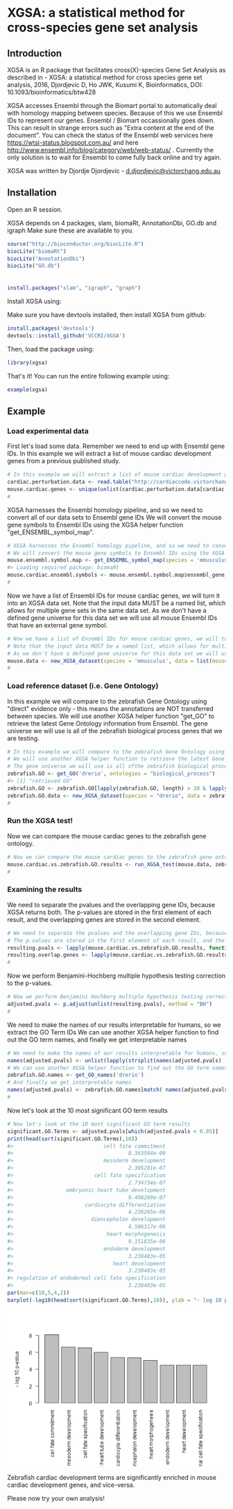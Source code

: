 
<!-- README.md is generated from README.Rmd. Please edit that file -->
XGSA: a statistical method for cross-species gene set analysis
==============================================================

Introduction
------------

XGSA is an R package that facilitates cross(X)-species Gene Set Analysis as described in - XGSA: a statistical method for cross species gene set analysis, 2016, Djordjevic D, Ho JWK, Kusumi K, Bioinformatics, DOI: 10.1093/bioinformatics/btw428

XGSA accesses Ensembl through the Biomart portal to automatically deal with homology mapping between species. Because of this we use Ensembl IDs to represent our genes. Ensembl / Biomart occassionally goes down. This can result in strange errors such as "Extra content at the end of the document". You can check the status of the Ensembl web services here <https://wtsi-status.blogspot.com.au/> and here <http://www.ensembl.info/blog/category/web/web-status/> . Currently the only solution is to wait for Ensembl to come fully back online and try again.

XGSA was written by Djordje Djordjevic - <d.djordjevic@victorchang.edu.au>

Installation
------------

Open an R session.

XGSA depends on 4 packages, slam, biomaRt, AnnotationDbi, GO.db and igraph Make sure these are available to you.

``` r
source("http://bioconductor.org/biocLite.R")
biocLite("biomaRt")
biocLite("AnnotationDbi")
biocLite("GO.db")


install.packages("slam", "igraph", "graph")
```

Install XGSA using:

Make sure you have devtools installed, then install XGSA from github:

``` r
install.packages('devtools')
devtools::install_github('VCCRI/XGSA')
```

Then, load the package using:

``` r
library(xgsa)
```

That's it! You can run the entire following example using:

``` r
example(xgsa)
```

Example
-------

### Load experimental data

First let's load some data. Remember we need to end up with Ensembl gene IDs. In this example we will extract a list of mouse cardiac development genes from a previous published study.

``` r
# In this example we will extract a list of mouse cardiac development genes from a previous published study.
cardiac.perturbation.data <- read.table("http://cardiaccode.victorchang.edu.au/data/Cardiaccode_in_vivo_evidence_2014_06_10.txt", sep="\t", header=TRUE, quote="\"")
mouse.cardiac.genes <- unique(unlist(cardiac.perturbation.data[cardiac.perturbation.data$Species == "Mus musculus", c("Regulator","Target")]))
#
```

XGSA harnesses the Ensembl homology pipeline, and so we need to convert all of our data sets to Ensembl gene IDs We will convert the mouse gene symbols to Ensembl IDs using the XGSA helper function "get\_ENSEMBL\_symbol\_map".

``` r
# XGSA harnesses the Ensembl homology pipeline, and so we need to convert all of our data sets to Ensembl gene IDs
# We will convert the mouse gene symbols to Ensembl IDs using the XGSA helper function "get_ENSEMBL_symbol_map".
mouse.ensembl.symbol.map <- get_ENSEMBL_symbol_map(species = 'mmusculus')
#> Loading required package: biomaRt
mouse.cardiac.ensembl.symbols <- mouse.ensembl.symbol.map$ensembl_gene_id[mouse.ensembl.symbol.map$external_gene_name %in% mouse.cardiac.genes]
#
```

Now we have a list of Ensembl IDs for mouse cardiac genes, we will turn it into an XGSA data set. Note that the input data MUST be a named list, which allows for multiple gene sets in the same data set. As we don't have a defined gene universe for this data set we will use all mouse Ensembl IDs that have an external gene symbol.

``` r
# Now we have a list of Ensembl IDs for mouse cardiac genes, we will turn it into an XGSA data set.
# Note that the input data MUST be a named list, which allows for multiple gene sets in the same data set.
# As we don't have a defined gene universe for this data set we will use all mouse Ensembl IDs that have an external gene symbol.
mouse.data <- new_XGSA_dataset(species = 'mmusculus', data = list(mouseCardiacGenes = mouse.cardiac.ensembl.symbols), type = 'genesetlist', name = 'MouseCardiacGenes', universe = unique(mouse.ensembl.symbol.map$ensembl_gene_id))
#
```

### Load reference dataset (i.e. Gene Ontology)

In this example we will compare to the zebrafish Gene Ontology using "direct" evidence only - this means the annotations are NOT transferred between species. We will use another XGSA helper function "get\_GO" to retrieve the latest Gene Ontology information from Ensembl. The gene universe we will use is all of the zebrafish biological process genes that we are testing.

``` r
# In this example we will compare to the zebrafish Gene Ontology using "direct" evidence only - this means the annotations are NOT transferred between species.
# We will use another XGSA helper function to retrieve the latest Gene Ontology information from Ensembl "get_GO_list_from_ontologies_with_evidence_codes".
# The gene universe we will use is all ofthe zebrafish biological process genes that we are testing. 
zebrafish.GO <- get_GO('drerio', ontologies = "biological_process")
#> [1] "retrieved GO"
zebrafish.GO <- zebrafish.GO[lapply(zebrafish.GO, length) > 10 & lapply(zebrafish.GO, length) < 500]
zebrafish.GO.data <- new_XGSA_dataset(species = "drerio", data = zebrafish.GO, type = 'genesetlist', name = "ZebrafishGO", universe = unique(unlist(zebrafish.GO)))
#
```

### Run the XGSA test!

Now we can compare the mouse cardiac genes to the zebrafish gene ontology.

``` r
# Now we can compare the mouse cardiac genes to the zebrafish gene ontology.
mouse.cardiac.vs.zebrafish.GO.results <- run_XGSA_test(mouse.data, zebrafish.GO.data)
#
```

### Examining the results

We need to separate the pvalues and the overlapping gene IDs, because XGSA returns both. The p-values are stored in the first element of each result, and the overlapping genes are stored in the second element.

``` r
# We need to separate the pvalues and the overlapping gene IDs, because XGSA returns both.
# The p.values are stored in the first element of each result, and the overlapping genes are stored in the second element.
resulting.pvals <- lapply(mouse.cardiac.vs.zebrafish.GO.results, function(X){ X[["pvals"]] })
resulting.overlap.genes <- lapply(mouse.cardiac.vs.zebrafish.GO.results, function(X){ X[["genes"]] })
#
```

Now we perform Benjamini-Hochberg multiple hypothesis testing correction to the p-values.

``` r
# Now we perform Benjamini Hochberg multiple hypothesis testing correction to the pvalues.
adjusted.pvals <- p.adjust(unlist(resulting.pvals), method = "BH")
#
```

We need to make the names of our results interpretable for humans, so we extract the GO Term IDs We can use another XGSA helper function to find out the GO term names, and finally we get interpretable names

``` r
# We need to make the names of our results interpretable for humans, so we extract the GO Term IDs
names(adjusted.pvals) <- unlist(lapply(strsplit(names(adjusted.pvals) ,"\\."), function(X){return(X[[2]])}))
# We can use another XGSA helper function to find out the GO term names.
zebrafish.GO.names <- get_GO_names('drerio')
# And finally we get interpretable names
names(adjusted.pvals) <- zebrafish.GO.names[match( names(adjusted.pvals), zebrafish.GO.names$go_id),"name_1006"]
#
```

Now let's look at the 10 most significant GO term results

``` r
# Now let's look at the 10 most significant GO term results
significant.GO.Terms <- adjusted.pvals[which(adjusted.pvals < 0.05)]
print(head(sort(significant.GO.Terms),10))
#>                             cell fate commitment 
#>                                     8.363504e-09 
#>                             mesoderm development 
#>                                     2.305281e-07 
#>                          cell fate specification 
#>                                     2.734734e-07 
#>                 embryonic heart tube development 
#>                                     9.498289e-07 
#>                       cardiocyte differentiation 
#>                                     4.236265e-06 
#>                         diencephalon development 
#>                                     4.506317e-06 
#>                              heart morphogenesis 
#>                                     9.151835e-06 
#>                             endoderm development 
#>                                     3.238483e-05 
#>                                heart development 
#>                                     3.238483e-05 
#> regulation of endodermal cell fate specification 
#>                                     3.238483e-05
par(mar=c(10,5,4,2))
barplot(-log10(head(sort(significant.GO.Terms),10)), ylab = "- log 10 p-value", las=2)
```

![](README-unnamed-chunk-14-1.png)

Zebrafish cardiac development terms are significantly enriched in mouse cardiac development genes, and vice-versa.

Please now try your own analysis!
